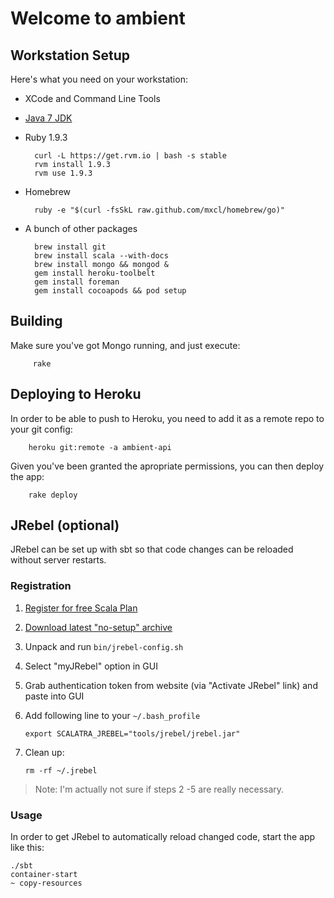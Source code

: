 # Welcome to ambient

## Workstation Setup

Here's what you need on your workstation:

* XCode and Command Line Tools
* [Java 7 JDK](http://download.oracle.com/otn-pub/java/jdk/7u11-b21/jdk-7u11-macosx-x64.dmg)
* Ruby 1.9.3

        curl -L https://get.rvm.io | bash -s stable
        rvm install 1.9.3
        rvm use 1.9.3

* Homebrew

        ruby -e "$(curl -fsSkL raw.github.com/mxcl/homebrew/go)"

* A bunch of other packages

        brew install git
        brew install scala --with-docs
        brew install mongo && mongod &
        gem install heroku-toolbelt
        gem install foreman
        gem install cocoapods && pod setup

## Building

Make sure you've got Mongo running, and just execute:

         rake

## Deploying to Heroku

In order to be able to push to Heroku, you need to add it as a remote repo to your git config:

        heroku git:remote -a ambient-api

Given you've been granted the apropriate permissions, you can then deploy the app:

        rake deploy

## JRebel (optional)

JRebel can be set up with sbt so that code changes can be reloaded without server restarts.

### Registration

1.  [Register for free Scala Plan](https://my.jrebel.com/plans/)
2.  [Download latest "no-setup" archive](http://zeroturnaround.com/software/jrebel/download/prev-releases/)
3.  Unpack and run `bin/jrebel-config.sh`
4.  Select "myJRebel" option in GUI
5.  Grab authentication token from website (via "Activate JRebel" link) and paste into GUI
6.  Add following line to your `~/.bash_profile`
        
        export SCALATRA_JREBEL="tools/jrebel/jrebel.jar"

7.  Clean up:

        rm -rf ~/.jrebel

> Note: I'm actually not sure if steps 2 -5 are really necessary.

### Usage

In order to get JRebel to automatically reload changed code, start the app like this:

    ./sbt
    container-start
    ~ copy-resources
